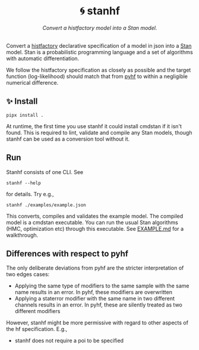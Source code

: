 <h1 align="center">
 🌀 stanhf
</h1>

<div align="center">
<i>Convert a histfactory model into a Stan model. </i>
</div>
<br>

Convert a [histfactory](https://cds.cern.ch/record/1456844) declarative specification of a model in json into a [Stan](https://mc-stan.org/) model. Stan is a probabilistic programming language and a set of algorithms with automatic differentiation.

We follow the histfactory specification as closely as possible and the target function (log-likelihood) should match that from [pyhf](https://github.com/scikit-hep/pyhf) to within a negligible numerical difference. 

## ✨ Install

    pipx install .

At runtime, the first time you use stanhf it could install cmdstan if it isn't found. This is required to lint, validate and compile any Stan models, though stanhf can be used as a conversion tool without it.

## Run

Stanhf consists of one CLI. See

    stanhf --help

for details. Try e.g.,

    stanhf ./examples/example.json

This converts, compiles and validates the example model. The compiled model is a cmdstan executable. You can run the usual Stan algorithms (HMC, optimization etc) through this executable. See [EXAMPLE.md](EXAMPLE.md) for a walkthrough.

## Differences with respect to pyhf

The only deliberate deviations from pyhf are the stricter interpretation of two edges cases:

- Applying the same type of modifiers to the same sample with the same name results in an error. In pyhf, these modifiers are overwritten
- Applying a staterror modifier with the same name in two different channels results in an error. In pyhf, these are silently treated as two different modifiers

However, stanhf might be more permissive with regard to other aspects of the hf specification. E.g.,

- stanhf does not require a poi to be specified
